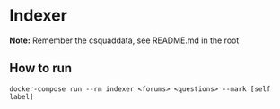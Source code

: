 # Indexer
**Note:** Remember the csquaddata, see README.md in the root

## How to run
`docker-compose run --rm indexer <forums> <questions> --mark [self label]`
